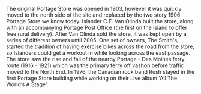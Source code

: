 The original Portage Store was opened in 1903, however it was quickly moved to the north side of the site and replaced by the two story 1906 Portage Store we know today. Islander C.F. Van Olinda built the store, along with
an accompanying Portage Post Office (the first on the island to offer free rural delivery). After Van Olinda sold the store, it was kept open by a series of different owners until 2005. One set of owners, The Smith's, started the tradition of having exercise bikes across the road from the store, so Islanders could get a workout in while looking across the east passage. The store saw the rise and fall of the nearby Portage - Des Moines ferry route (1916 - 1921) which was the primary ferry off vashon before traffic moved to the North End. In 1976, the Canadian rock band Rush stayed in the first Portage Store building while working on their Live album 'All The World’s A Stage'.
